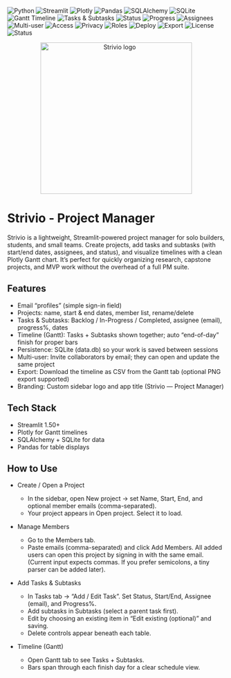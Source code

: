 <p align="left">
  <!-- Language / Core -->
  <img alt="Python" src="https://img.shields.io/badge/Python-3.10%2B-blue?logo=python&logoColor=white">
  <img alt="Streamlit" src="https://img.shields.io/badge/Streamlit-1.50%2B-FF4B4B?logo=streamlit&logoColor=white">
  <img alt="Plotly" src="https://img.shields.io/badge/Plotly-5.x-3F4F75?logo=plotly&logoColor=white">
  <img alt="Pandas" src="https://img.shields.io/badge/Pandas-2.x-150458?logo=pandas&logoColor=white">
  <img alt="SQLAlchemy" src="https://img.shields.io/badge/SQLAlchemy-2.x-D71F00?logo=python&logoColor=white">
  <img alt="SQLite" src="https://img.shields.io/badge/SQLite-persistence-003B57?logo=sqlite&logoColor=white">

  <!-- App / UX -->
  <img alt="Gantt Timeline" src="https://img.shields.io/badge/Timeline-Gantt%20Chart-0EA5E9">
  <img alt="Tasks & Subtasks" src="https://img.shields.io/badge/Tasks-Tasks%20%2B%20Subtasks-10B981">
  <img alt="Status" src="https://img.shields.io/badge/Status-Backlog%20%7C%20In--Progress%20%7C%20Completed-8B5CF6">
  <img alt="Progress" src="https://img.shields.io/badge/Progress-0%E2%80%93100%25-6366F1">
  <img alt="Assignees" src="https://img.shields.io/badge/Assignee-email--based-22C55E">

  <!-- Collaboration -->
  <img alt="Multi-user" src="https://img.shields.io/badge/Collaboration-multi--user-0EA5E9">
  <img alt="Access" src="https://img.shields.io/badge/Access-Invite%20by%20email-14B8A6">
  <img alt="Privacy" src="https://img.shields.io/badge/Privacy-Project%20PIN%20-F59E0B">
  <img alt="Roles" src="https://img.shields.io/badge/Roles-owner%20%7C%20editor%20%7C%20viewer%20-F472B6">

  <!-- Deploy / Ops -->
  <img alt="Deploy" src="https://img.shields.io/badge/Deploy-Streamlit%20Cloud-FF4B4B?logo=streamlit&logoColor=white">
  <img alt="Export" src="https://img.shields.io/badge/Export-CSV%20timeline-64748B">
  <img alt="License" src="https://img.shields.io/badge/License-MIT-000000">
  <img alt="Status" src="https://img.shields.io/badge/Status-Active-brightgreen">
</p>


<p align="center">
  <img src="https://github.com/user-attachments/assets/f53c9be5-61af-4433-9edc-1f519a7a0219"
       alt="Strivio logo" width="350" height="350" />
</p>

# **Strivio - Project Manager**

Strivio is a lightweight, Streamlit-powered project manager for solo builders, students, and small teams. Create projects, add tasks and subtasks (with start/end dates, assignees, and status), and visualize timelines with a clean Plotly Gantt chart. It’s perfect for quickly organizing research, capstone projects, and MVP work without the overhead of a full PM suite.

## **Features**

* Email “profiles” (simple sign-in field)
* Projects: name, start & end dates, member list, rename/delete
* Tasks & Subtasks: Backlog / In-Progress / Completed, assignee (email), progress%, dates
* Timeline (Gantt): Tasks + Subtasks shown together; auto “end-of-day” finish for proper bars
* Persistence: SQLite (data.db) so your work is saved between sessions
* Multi-user: Invite collaborators by email; they can open and update the same project
* Export: Download the timeline as CSV from the Gantt tab (optional PNG export supported)
* Branding: Custom sidebar logo and app title (Strivio — Project Manager)

## **Tech Stack**

* Streamlit 1.50+
* Plotly for Gantt timelines
* SQLAlchemy + SQLite for data
* Pandas for table displays

## **How to Use**
* Create / Open a Project
  * In the sidebar, open New project → set Name, Start, End, and optional member emails (comma-separated).
  * Your project appears in Open project. Select it to load.

* Manage Members
  * Go to the Members tab.
  * Paste emails (comma-separated) and click Add Members. All added users can open this project by signing in with the same email. (Current input expects commas. If you prefer semicolons, a tiny parser can be added later).

* Add Tasks & Subtasks
  * In Tasks tab → “Add / Edit Task”. Set Status, Start/End, Assignee (email), and Progress%.
  * Add subtasks in Subtasks (select a parent task first).
  * Edit by choosing an existing item in “Edit existing (optional)” and saving.
  * Delete controls appear beneath each table.

* Timeline (Gantt)
  * Open Gantt tab to see Tasks + Subtasks.
  * Bars span through each finish day for a clear schedule view.



